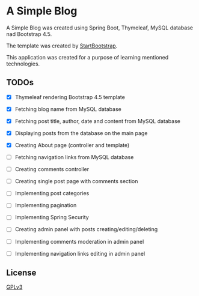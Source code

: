 # A Simple Blog

A Simple Blog was created using Spring Boot, Thymeleaf, MySQL database nad Bootstrap 4.5.

The template was created by [StartBootstrap](https://startbootstrap.com/template/blog-post).

This application was created for a purpose of learning mentioned technologies.

## TODOs

- [X] Thymeleaf rendering Bootstrap 4.5 template
- [X] Fetching blog name from MySQL database
- [X] Fetching post title, author, date and content from MySQL database
- [X] Displaying posts from the database on the main page
- [X] Creating About page (controller and template)
- [ ] Fetching navigation links from MySQL database
- [ ] Creating comments controller
- [ ] Creating single post page with comments section
- [ ] Implementing post categories 
- [ ] Implementing pagination
- [ ] Implementing Spring Security
- [ ] Creating admin panel with posts creating/editing/deleting
- [ ] Implementing comments moderation in admin panel
- [ ] Implementing navigation links editing in admin panel 


## License
[GPLv3](https://choosealicense.com/licenses/gpl-3.0/#)